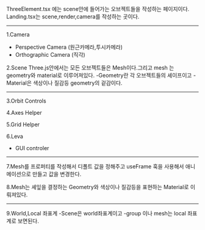 ThreeElement.tsx 에는 scene안에 들어가는 오브젝트들을 작성하는 페이지이다.
Landing.tsx는 scene,render,camera를 작성하는 곳이다.



-------------------------------------------------------------------------------------

1.Camera
 - Perspective Camera (원근카메라,투시카메라)
 - Orthographic Camera (직각)


 2.Scene
 Three.js안에서는 모든 오브젝트들은 Mesh이다.그리고 mesh 는 geometry와 material로 이루어져있다.
 -Geometry란 각 오브젝트들의 셰이프이고
 -Material은 색상이나 질감등 geometry의 겉감이다.

------------------------------------------------------------------------------------

3.Orbit Controls

4.Axes Helper

5.Grid Helper

6.Leva
- GUI controler

------------------------------------------------------------------------------------

7.Mesh를 프로퍼티를 작성해서 디폴트 값을 정해주고 useFrame 훅을 사용해서 애니메이션으로 만들고 값을 변경한다.

8.Mesh는 셰잎을 결정하는 Geometry와 색상이나 질감등을 표현하는 Material로 이뤄져있다.

------------------------------------------------------------------------------------

9.World,Local 좌표계 
-Scene은 world좌표계이고 
-group 이나 mesh는 local 좌표계로 보면된다.